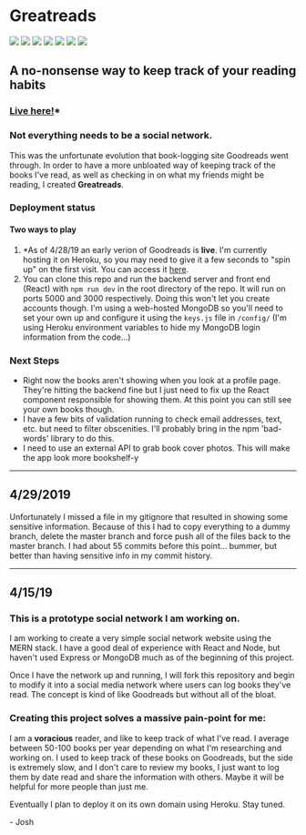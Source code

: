# Greatreads

![](https://img.shields.io/badge/Backend_Environment-Node-green.svg)
![](https://img.shields.io/badge/Server_Framework-Express-blue.svg)
![](https://img.shields.io/badge/Database-MongoDB-brightgreen.svg)
![](https://img.shields.io/badge/API_Testing-Postman-orange.svg)
![](https://img.shields.io/badge/Front_End-React-blue.svg)
![](https://img.shields.io/badge/State_Management-Redux-blueviolet.svg)
![](https://img.shields.io/badge/Deployed_on-Heroku-blueviolet.svg)

## A no-nonsense way to keep track of your reading habits

### [Live here!](https://tranquil-cove-15629.herokuapp.com/)\*


### Not everything needs to be a social network. 

This was the unfortunate evolution that book-logging site Goodreads went through. In order to have a more unbloated way of keeping track of the books I've read, as well as checking in on what my friends might be reading, I created **Greatreads**. 

### Deployment status

#### Two ways to play

1. \*As of 4/28/19 an early verion of Goodreads is **live**. I'm currently hosting it on Heroku, so you may need to give it a few seconds to "spin up" on the first visit. You can access it [here](https://tranquil-cove-15629.herokuapp.com/). 
2. You can clone this repo and run the backend server and front end (React) with `npm run dev` in the root directory of the repo. It will run on ports 5000 and 3000 respectively. Doing this won't let you create accounts though. I'm using a web-hosted MongoDB so you'll need to set your own up and configure it using the `keys.js` file in `/config/` (I'm using Heroku environment variables to hide my MongoDB login information from the code...)

### Next Steps

- Right now the books aren't showing when you look at a profile page. They're hitting the backend fine but I just need to fix up the React component responsible for showing them. At this point you can still see your own books though.
- I have a few bits of validation running to check email addresses, text, etc. but need to filter obscenities. I'll probably bring in the npm 'bad-words' library to do this.
- I need to use an external API to grab book cover photos. This will make the app look more bookshelf-y

---

## **4/29/2019**

Unfortunately I missed a file in my gitignore that resulted in showing some sensitive information. Because of this I had to copy everything to a dummy branch, delete the master branch and force push all of the files back to the master branch. I had about 55 commits before this point... bummer, but better than having sensitive info in my commit history.

---

## **4/15/19**

### This is a prototype social network I am working on.

I am working to create a very simple social network website using the MERN stack. I have a good deal of experience with React and Node, but haven't used Express or MongoDB much as of the beginning of this project.

Once I have the network up and running, I will fork this repository and begin to modify it into a social media network where users can log books they've read. The concept is kind of like Goodreads but without all of the bloat.

### Creating this project solves a massive pain-point for me:

I am a **voracious** reader, and like to keep track of what I've read. I average between 50-100 books per year depending on what I'm researching and working on. I used to keep track of these books on Goodreads, but the side is extremely slow, and I don't care to review my books, I just want to log them by date read and share the information with others. Maybe it will be helpful for more people than just me.

Eventually I plan to deploy it on its own domain using Heroku. Stay tuned.

\- Josh

